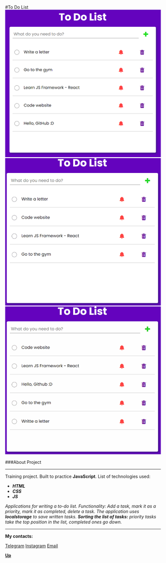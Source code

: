 <a id="anchor"></a>
#To Do List
![ToDoList screen](assets/img/todolist.png)
![Add gif](assets/img/action_add.gif)
![All gif](assets/img/action_other.gif)

###About Project
***
Training project. Built to practice __**JavaScript**__. List of technologies used:

* ___HTML___
* ___CSS___
* ___JS___

_*Applications for writing a to-do list. Functionality: Add a task, mark it as a priority, mark it as completed, delete a task. The application uses __localstorage__ to save written tasks. __Sorting the list of tasks:__ priority tasks take the top position in the list, completed ones go down.*_

***

__**My contacts:**__

[Telegram](https://t.me/eurokot)
[Instagram](https://www.instagram.com/sadpage.js/)
<a href='mailto:eurokot_dev@mail.ru'>Email</a>

__[Up](#anchor)__